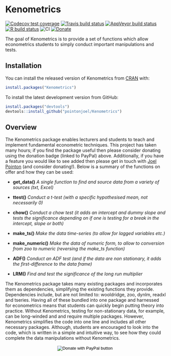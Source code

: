 
<!-- README.md is generated from README.Rmd. Please edit that file -->

# Kenometrics

<!-- badges: start -->

[![Codecov test
coverage](https://codecov.io/gh/pointonjoel/Kenometrics/branch/master/graph/badge.svg)](https://codecov.io/gh/pointonjoel/Kenometrics?branch=master)
[![Travis build
status](https://travis-ci.com/pointonjoel/Kenometrics.svg?branch=master)](https://travis-ci.com/pointonjoel/Kenometrics)
[![AppVeyor build
status](https://ci.appveyor.com/api/projects/status/github/pointonjoel/Kenometrics?branch=master&svg=true)](https://ci.appveyor.com/project/pointonjoel/Kenometrics)
[![R build
status](https://github.com/pointonjoel/Kenometrics/workflows/R-CMD-check/badge.svg)](https://github.com/pointonjoel/Kenometrics/actions)
![CI](https://github.com/pointonjoel/Kenometrics/workflows/CI/badge.svg)
[![Donate](https://img.shields.io/badge/Donate-PayPal-green.svg)](https://www.paypal.com/cgi-bin/webscr?cmd=_s-xclick&hosted_button_id=DXBJF8MEJ3GT2&source=url)
<!-- badges: end -->

The goal of Kenometrics is to provide a set of functions which allow
econometrics students to simply conduct important manipulations and
tests.

## Installation

You can install the released version of Kenometrics from
[CRAN](https://CRAN.R-project.org) with:

``` r
install.packages("Kenometrics")
```

To install the latest development version from GitHub:

``` r
install.packages("devtools")
devtools::install_github("pointonjoel/Kenometrics")
```

## Overview

The Kenometrics package enables lecturers and students to teach and
implement fundamental econometric techniques. This project has taken
many hours; if you find the package useful then please consider donating
using the donation badge (linked to PayPal) above. Additionally, if you
have a feature you would like to see added then please get in touch with
[Joel Pointon](https:/www.joelpointon.com/contact) (and consider
donating\!). Below is a summary of the functions on offer and how they
can be used:

<body>

<ul>

<li>

<b>get\_data()</b> <i>A single function to find and source data from a
variety of sources (txt, Excel)</i>

</li>

<li>

<b>ttest()</b> <i>Conduct a t-test (with a specific hypothesised mean,
not necessarily 0)</i>

</li>

<li>

<b>chow()</b> <i>Conduct a chow test (it adds an intercept and dummy
slope and tests the significance depending on if one is testing for a
break in the intercept, slope or both)</i>

</li>

<li>

<b>make\_ts()</b> <i>Make the data time-series (to allow for lagged
variables etc.)</i>

</li>

<li>

<b>make\_numeric()</b> <i>Make the data of numeric form, to allow to
conversion from zoo to numeric (reversing the make\_ts function)</i>

</li>

<li>

<b>ADF()</b> <i>Conduct an ADF test (and if the data are non stationary,
it adds the first-difference to the data frame)</i>

</li>

<li>

<b>LRM()</b> <i>Find and test the significance of the long run
multiplier</i>

</li>

</ul>

</body>

The Kenometrics package takes many existing packages and incorporates
them as dependencies, simplifying the existing functions they provide.
Dependencies include, but are not limited to: wooldridge, zoo, dynlm,
readxl and tseries. Having all of these bundled into one package and
harnessed for econometrics means that students can quickly begin putting
theory into practice. Without Kenometrics, testing for non-stationary
data, for example, can be long-winded and and require multiple packages.
However, Kenometrics simplifies the code into one line and includes all
other necessary packages. Although, students are encouraged to look into
the code, which is written in a simple and intuitive way, to see how
they could complete the data manipulations without Kenometrics.

<center>

<form action="https://www.paypal.com/cgi-bin/webscr" method="post" target="_top">

<input type="hidden" name="cmd" value="_s-xclick" />
<input type="hidden" name="hosted_button_id" value="KRYRDEYU4TDZS" />
<input type="image" src="https://www.paypalobjects.com/en_US/GB/i/btn/btn_donateCC_LG.gif" border="0" name="submit" title="PayPal - The safer, easier way to pay online!" alt="Donate with PayPal button" />
<img alt="" border="0" src="https://www.paypal.com/en_GB/i/scr/pixel.gif" width="1" height="1" />

</form>

</center>
